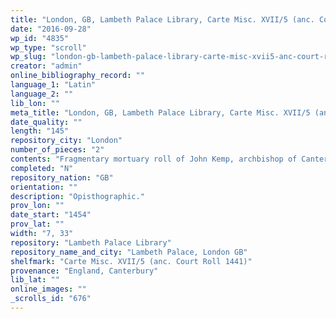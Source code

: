 ```yaml
---
title: "London, GB, Lambeth Palace Library, Carte Misc. XVII/5 (anc. Court Roll 1441)"
date: "2016-09-28"
wp_id: "4835"
wp_type: "scroll"
wp_slug: "london-gb-lambeth-palace-library-carte-misc-xvii5-anc-court-roll-1441"
creator: "admin"
online_bibliography_record: ""
language_1: "Latin"
language_2: ""
lib_lon: ""
meta_title: "London, GB, Lambeth Palace Library, Carte Misc. XVII/5 (anc. Court Roll 1441)"
date_quality: ""
length: "145"
repository_city: "London"
number_of_pieces: "2"
contents: "Fragmentary mortuary roll of John Kemp, archbishop of Canterbury."
completed: "N"
repository_nation: "GB"
orientation: ""
description: "Opisthographic."
prov_lon: ""
date_start: "1454"
prov_lat: ""
width: "7, 33"
repository: "Lambeth Palace Library"
repository_name_and_city: "Lambeth Palace, London GB"
shelfmark: "Carte Misc. XVII/5 (anc. Court Roll 1441)"
provenance: "England, Canterbury"
lib_lat: ""
online_images: ""
_scrolls_id: "676"
---
```



